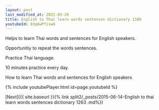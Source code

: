 ```yaml
---
layout: post
last_modified_at: 2021-03-29
title: English to Thai learn words sentences dictionary 1389 
youtubeId: 83qAwPfisw8
---
```

 
 
Helps to learn Thai words and sentences for English speakers.

Opportunitiy to repeat the words sentences. 

Practice Thai language. 
 
10 minutes practice every day. 
 
How to learn Thai words and sentences for English speakers 
 
{% include youtubePlayer.html id=page.youtubeId %}
 
 
[Next]({{ site.baseurl }}{% link  split2/_posts/2015-06-14-English to thai learn words sentences dictionary 1263 .md%})
 
